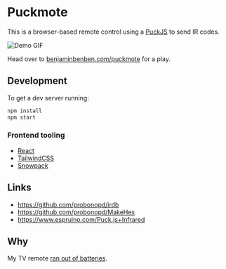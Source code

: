 # Puckmote

This is a browser-based remote control using a [PuckJS](https://www.puck-js.com/) to send IR codes.

![Demo GIF](public/demo.gif)

Head over to [benjaminbenben.com/puckmote](https://benjaminbenben.com/puckmote/) for a play.

## Development

To get a dev server running:

```bash
npm install
npm start
```

### Frontend tooling

- [React](https://reactjs.org/)
- [TailwindCSS](https://tailwindcss.com/)
- [Snowpack](https://www.snowpack.dev/)

## Links

- https://github.com/probonopd/irdb
- https://github.com/probonopd/MakeHex
- https://www.espruino.com/Puck.js+Infrared

## Why

My TV remote [ran out of batteries](https://twitter.com/benjaminbenben/status/1328756121897742336).
